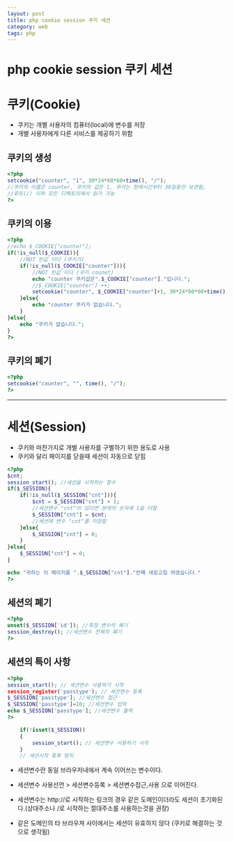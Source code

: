 ```yaml
---
layout: post
title: php cookie session 쿠키 세션
category: web
tags: php
---
```


# php cookie session 쿠키 세션

# 쿠키(Cookie)
* 쿠키는 개별 사용자의 컴퓨터(local)에 변수를 저장
* 개별 사용자에게 다른 서비스를 제공하기 위함
  
## 쿠키의 생성

```php
<?php
setcookie("counter", "1", 30*24*60*60+time(), "/");
//쿠키의 이름은 counter, 쿠키의 값은 1, 쿠키는 현재시간부터 30일동안 보관됨, 
//루트(/) 이하 모든 디렉토리에서 읽기 가능
?>
```		
## 쿠키의 이용
```php
<?php
//echo $_COOKIE["counter"];
if(!is_null($_COOKIE)){
	//NOT 빈값 이다 (쿠키가)
	if(!is_null($_COOKIE["counter"])){
		//NOT 빈값 이다 (쿠키 counet)
		echo "counter 쿠키값은".$_COOKIE["counter"]."입니다.";
		//$_COOKIE["counter"] ++;
		setcookie("counter", $_COOKIE["counter"]+1, 30*24*60*60+time(), "/");
	}else{
		echo "counter 쿠키가 없습니다.";
	}
}else{
	echo "쿠키가 없습니다.";
}	
?>
```

## 쿠키의 폐기
```php
<?php
setcookie("counter", "", time(), "/");
?>
```

---
		                				
# 세션(Session)
* 쿠키와 마찬가지로 개별 사용자를 구별하기 위한 용도로 사용
* 쿠키와 달리 페이지를 닫을때 세션이 자동으로 닫힘

```php
<?php
$cnt;
session_start(); //세션을 시작하는 함수
if($_SESSION){
	if(!is_null($_SESSION["cnt"])){
		$cnt = $_SESSION["cnt"] + 1; 
		//세션변수 "cnt"이 있다면 본래의 숫자에 1을 더함
		$_SESSION["cnt"] = $cnt;
		//세션에 변수 "cnt"를 저장함
	}else{
		$_SESSION["cnt"] = 0;
	}
}else{
	$_SESSION["cnt"] = 0;
}

echo "귀하는 이 페이지를 ".$_SESSION["cnt"]."번째 새로고침 하였습니다."
?>
```

## 세션의 폐기
```php
<?php 
unset($_SESSION['id']); //특정 변수의 폐기
session_destroy(); //세션변수 전체의 폐기
?>
```

## 세션의 특이 사항
```php
<?php
session_start(); // 세션변수 사용하기 시작
session_register('passtype'); // 세션변수 등록
$_SESSION['passtype']; //세션변수 접근
$_SESSION['passtype']=10; //세션변수 입력
echo $_SESSION['passtype']; //세션변수 출력
?>
```

```php
    if(!isset($_SESSION)) 
    { 
        session_start(); // 세션변수 사용하기 시작
    }
	// 세션시작 중복 방지
```

* 세션변수란 동일 브라우저내에서 계속 이어쓰는 변수이다.
* 세션변수 사용선언 > 세션변수등록 > 세션변수접근,사용 으로 이어진다.

* 세션변수는 http://로 시작하는 링크의 경우 같은 도메인이더라도 세션이 초기화된다.(상대주소나 /로 시작하는 절대주소를 사용하는것을 권장)
* 같은 도메인의 타 브라우져 사이에서는 세션이 유효하지 않다 (쿠키로 해결하는 것으로 생각됨)